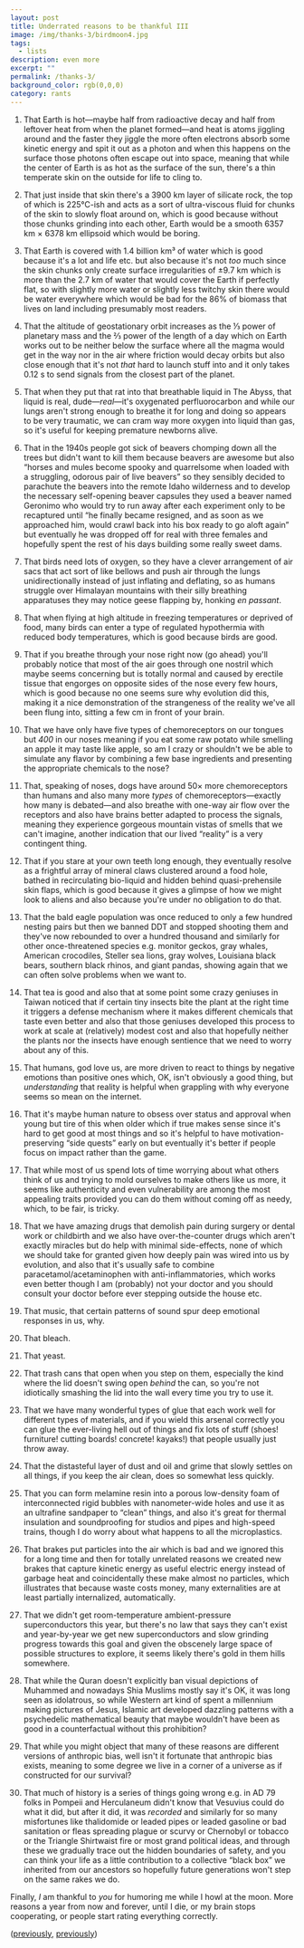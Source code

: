 ```yaml
---
layout: post
title: Underrated reasons to be thankful III
image: /img/thanks-3/birdmoon4.jpg
tags:
  - lists
description: even more
excerpt: ""
permalink: /thanks-3/
background_color: rgb(0,0,0)
category: rants
---
```


1. That Earth is hot—maybe half from radioactive decay and half from leftover heat from when the planet formed—and heat is atoms jiggling around and the faster they jiggle the more often electrons absorb some kinetic energy and spit it out as a photon and when this happens on the surface those photons often escape out into space, meaning that while the center of Earth is as hot as the surface of the sun, there's a thin temperate skin on the outside for life to cling to.

2. That just inside that skin there's a 3900 km layer of silicate rock, the top of which is 225°C-ish and acts as a sort of ultra-viscous fluid for chunks of the skin to slowly float around on, which is good because without those chunks grinding into each other, Earth would be a smooth 6357 km × 6378 km ellipsoid which would be boring.

3. That Earth is covered with 1.4 billion km³ of water which is good because it's a lot and life etc. but also because it's not _too_ much since the skin chunks only create surface irregularities of ±9.7 km which is more than the 2.7 km of water that would cover the Earth if perfectly flat, so with slightly more water or slightly less twitchy skin there would be water everywhere which would be bad for the 86% of biomass that lives on land including presumably most readers.

4. That the altitude of geostationary orbit increases as the ⅓ power of planetary mass and the ⅔ power of the length of a day which on Earth works out to be neither below the surface where all the magma would get in the way nor in the air where friction would decay orbits but also close enough that it's not _that_ hard to launch stuff into and it only takes 0.12 s to send signals from the closest part of the planet.

5. That when they put that rat into that breathable liquid in The Abyss, that liquid is real, dude—_real_—it's oxygenated perfluorocarbon and while our lungs aren't strong enough to breathe it for long and doing so appears to be very traumatic, we can cram way more oxygen into liquid than gas, so it's useful for keeping premature newborns alive.

6. That in the 1940s people got sick of beavers chomping down all the trees but didn't want to kill them because beavers are awesome but also “horses and mules become spooky and quarrelsome when loaded with a struggling, odorous pair of live beavers” so they sensibly decided to parachute the beavers into the remote Idaho wilderness and to develop the necessary self-opening beaver capsules they used a beaver named Geronimo who would try to run away after each experiment only to be recaptured until “he finally became resigned, and as soon as we approached him, would crawl back into his box ready to go aloft again” but eventually he was dropped off for real with three females and hopefully spent the rest of his days building some really sweet dams.

7. That birds need lots of oxygen, so they have a clever arrangement of air sacs that act sort of like bellows and push air through the lungs unidirectionally instead of just inflating and deflating, so as humans struggle over Himalayan mountains with their silly breathing apparatuses they may notice geese flapping by, honking _en passant_.

8. That when flying at high altitude in freezing temperatures or deprived of food, many birds can enter a type of regulated hypothermia with reduced body temperatures, which is good because birds are good.

9. That if you breathe through your nose right now (go ahead) you'll probably notice that most of the air goes through one nostril which maybe seems concerning but is totally normal and caused by erectile tissue that engorges on opposite sides of the nose every few hours, which is good because no one seems sure why evolution did this, making it a nice demonstration of the strangeness of the reality we've all been flung into, sitting a few cm in front of your brain.

10. That we have only have five types of chemoreceptors on our tongues but _400_ in our noses meaning if you eat some raw potato while smelling an apple it may taste like apple, so am I crazy or shouldn't we be able to simulate any flavor by combining a few base ingredients and presenting the appropriate chemicals to the nose?

11. That, speaking of noses, dogs have around 50× more chemoreceptors than humans and also many more _types_ of chemoreceptors—exactly how many is debated—and also breathe with one-way air flow over the receptors and also have brains better adapted to process the signals, meaning they experience gorgeous mountain vistas of smells that we can't imagine, another indication that our lived “reality” is a very contingent thing.

12. That if you stare at your own teeth long enough, they eventually resolve as a frightful array of mineral claws clustered around a food hole, bathed in recirculating bio-liquid and hidden behind quasi-prehensile skin flaps, which is good because it gives a glimpse of how we might look to aliens and also because you're under no obligation to do that.

13. That the bald eagle population was once reduced to only a few hundred nesting pairs but then we banned DDT and stopped shooting them and they've now rebounded to over a hundred thousand and similarly for other once-threatened species e.g. monitor geckos, gray whales, American crocodiles, Steller sea lions, gray wolves, Louisiana black bears, southern black rhinos, and giant pandas, showing again that we can often solve problems when we want to.

14. That tea is good and also that at some point some crazy geniuses in Taiwan noticed that if certain tiny insects bite the plant at the right time it triggers a defense mechanism where it makes different chemicals that taste even better and also that those geniuses developed this process to work at scale at (relatively) modest cost and also that hopefully neither the plants nor the insects have enough sentience that we need to worry about any of this.

15. That humans, god love us, are more driven to react to things by negative emotions than positive ones which, OK, isn't obviously a good thing, but _understanding_ that reality is helpful when grappling with why everyone seems so mean on the internet.

16. That it's maybe human nature to obsess over status and approval when young but tire of this when older which if true makes sense since it's hard to get good at most things and so it's helpful to have motivation-preserving “side quests” early on but eventually it's better if people focus on impact rather than the game.

17. That while most of us spend lots of time worrying about what others think of us and trying to mold ourselves to make others like us more, it seems like authenticity and even vulnerability are among the most appealing traits provided you can do them without coming off as needy, which, to be fair, is tricky.

18. That we have amazing drugs that demolish pain during surgery or dental work or childbirth and we also have over-the-counter drugs which aren't exactly miracles but do help with minimal side-effects, none of which we should take for granted given how deeply pain was wired into us by evolution, and also that it's usually safe to combine paracetamol/acetaminophen with anti-inflammatories, which works even better though I am (probably) not your doctor and you should consult your doctor before ever stepping outside the house etc.

19. That music, that certain patterns of sound spur deep emotional responses in us, why.

20. That bleach.

21. That yeast.

22. That trash cans that open when you step on them, especially the kind where the lid doesn't swing open _behind_ the can, so you're not idiotically smashing the lid into the wall every time you try to use it.

23. That we have many wonderful types of glue that each work well for different types of materials, and if you wield this arsenal correctly you can glue the ever-living hell out of things and fix lots of stuff (shoes! furniture! cutting boards! concrete! kayaks!) that people usually just throw away.

24. That the distasteful layer of dust and oil and grime that slowly settles on all things, if you keep the air clean, does so somewhat less quickly.

25. That you can form melamine resin into a porous low-density foam of interconnected rigid bubbles with nanometer-wide holes and use it as an ultrafine sandpaper to “clean” things, and also it's great for thermal insulation and soundproofing for studios and pipes and high-speed trains, though I do worry about what happens to all the microplastics.

26. That brakes put particles into the air which is bad and we ignored this for a long time and then for totally unrelated reasons we created new brakes that capture kinetic energy as useful electric energy instead of garbage heat and coincidentally these make almost no particles, which illustrates that because waste costs money, many externalities are at least partially internalized, automatically.

27. That we didn't get room-temperature ambient-pressure superconductors this year, but there's no law that says they can't exist and year-by-year we get new superconductors and slow grinding progress towards this goal and given the obscenely large space of possible structures to explore, it seems likely there's gold in them hills somewhere.

28. That while the Quran doesn't explicitly ban visual depictions of Muhammed and nowadays Shia Muslims mostly say it's OK, it was long seen as idolatrous, so while Western art kind of spent a millennium making pictures of Jesus, Islamic art developed dazzling patterns with a psychedelic mathematical beauty that maybe wouldn't have been as good in a counterfactual without this prohibition?

29. That while you might object that many of these reasons are different versions of anthropic bias, well isn't it fortunate that anthropic bias exists, meaning to some degree we live in a corner of a universe as if constructed for our survival?

30. That much of history is a series of things going wrong e.g. in AD 79 folks in Pompeii and Herculaneum didn't know that Vesuvius could do what it did, but after it did, it was _recorded_ and similarly for so many misfortunes like thalidomide or leaded pipes or leaded gasoline or bad sanitation or fleas spreading plague or scurvy or Chernobyl or tobacco or the Triangle Shirtwaist fire or most grand political ideas, and through these we gradually trace out the hidden boundaries of safety, and you can think your life as a little contribution to a collective “black box” we inherited from our ancestors so hopefully future generations won't step on the same rakes we do.

Finally, *I* am thankful to *you* for humoring me while I howl at the moon. More reasons a year from now and forever, until I die, or my brain stops cooperating, or people start rating everything correctly.

([previously](/thanks/), [previously](/thanks-2/))